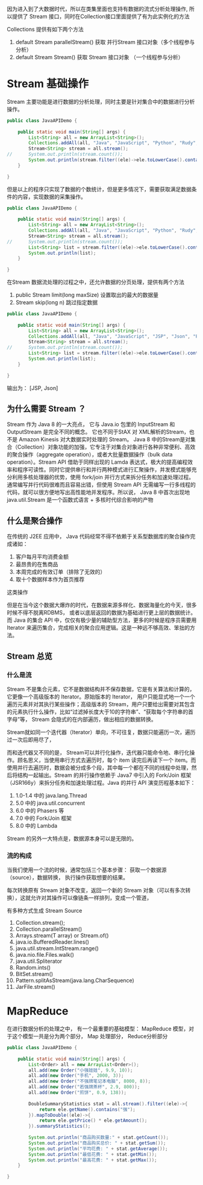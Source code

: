 因为进入到了大数据时代，所以在类集里面也支持有数据的流式分析处理操作, 所以提供了 Stream 接口，同时在Collection接口里面提供了有为此实例化的方法

Collections 提供有如下两个方法
1. default Stream<E> parallelStream()  获取 并行Stream 接口对象（多个线程参与分析）
2. default Stream<E> Stream()          获取 Stream 接口对象 （一个线程参与分析）

# Stream 基础操作
Stream 主要功能是进行数据的分析处理，同时主要是针对集合中的数据进行分析操作。
```java
public class JavaAPIDemo {
	
	public static void main(String[] args) {
		List<String> all = new ArrayList<String>();
		Collections.addAll(all, "Java", "JavaScript", "Python", "Rudy", "Go");
		Stream<String> stream = all.stream();      
//		System.out.println(stream.count());
		System.out.println(stream.filter((ele)->ele.toLowerCase().contains("j")).count());
	}
	
}
```
但是以上的程序只实现了数据的个数统计，但是更多情况下，需要获取满足数据条件的内容，实现数据的采集操作。
```java
public class JavaAPIDemo {
	
	public static void main(String[] args) {
		List<String> all = new ArrayList<String>();
		Collections.addAll(all, "Java", "JavaScript", "Python", "Rudy", "Go");
		Stream<String> stream = all.stream();      
//		System.out.println(stream.count());
		List<String> list = stream.filter((ele)->ele.toLowerCase().contains("j")).collect(Collectors.toList());
		System.out.println(list);
	}
	
}
```
在Stream 数据流处理的过程之中，还允许数据的分页处理，提供有两个方法
1. public Stream<T> limit(long maxSize) 设置取出的最大的数据量
2. Stream<T> skip(long n)               跳过指定数据
```java
public class JavaAPIDemo {
	
	public static void main(String[] args) {
		List<String> all = new ArrayList<String>();
		Collections.addAll(all, "Java", "JavaScript", "JSP", "Json", "Python", "Rudy", "Go");
		Stream<String> stream = all.stream();      
//		System.out.println(stream.count());
		List<String> list = stream.filter((ele)->ele.toLowerCase().contains("j")).skip(2).limit(2).collect(Collectors.toList());
		System.out.println(list);
	}
	
}
```
输出为： [JSP, Json]


## 为什么需要 Stream ？
Stream 作为 Java 8 的一大亮点， 它与 Java.io 包里的 InputStream 和 OutputStream 是完全不同的概念。 它也不同于StAX 对 XML解析的Stream，也不是 Amazon Kinesis 对大数据实时处理的 Stream。 Java 8 中的Stream是对集合（Collection）对象功能的加强，它专注于对集合对象进行各种非常便利、高效的聚合操作（aggregate operation），或者大批量数据操作（bulk data operation）。Stream API 借助于同样出现的 Lamda 表达式，极大的提高编程效率和程序可读性。同时它提供串行和并行两种模式进行汇聚操作，并发模式能够充分利用多核处理器的优势，使用 fork/join 并行方式来拆分任务和加速处理过程。通常编写并行代码很难而且容易出错，但使用 Stream API 无需编写一行多线程的代码，就可以很方便地写出高性能地并发程序。所以说， Java 8 中首次出现地java.util.Stream 是一个函数式语言 + 多核时代综合影响的产物

## 什么是聚合操作
在传统的 J2EE 应用中， Java 代码经常不得不依赖于关系型数据库的聚合操作完成诸如：
1. 客户每月平均消费金额
2. 最昂贵的在售商品
3. 本周完成的有效订单（排除了无效的）
4. 取十个数据样本作为首页推荐

这类操作

但是在当今这个数据大爆炸的时代，在数据来源多样化、数据海量化的今天，很多时候不得不脱离RDBMS， 或者以底层返回的数据为基础进行更上层的数据统计。而 Java 的集合 API 中，仅仅有极少量的辅助型方法，更多的时候是程序员需要用 Iterator 来遍历集合，完成相关的聚合应用逻辑。这是一种远不够高效、笨拙的方法。

## Stream 总览
### 什么是流
Stream 不是集合元素，它不是数据结构并不保存数据，它是有关算法和计算的，它更像一个高级版本的 Iterator。原始版本的 Iterator， 用户只能显式地一个一个遍历元素并对其执行某些操作；高级版本的 Stream，用户只要给出需要对其包含的元素执行什么操作，比如“过滤掉长度大于10的字符串”、“获取每个字符串的首字母”等， Stream 会隐式的在内部遍历，做出相应的数据转换。

Stream就如同一个迭代器（Iterator）单向，不可往复，数据只能遍历一次，遍历过一次后即用尽了，

而和迭代器又不同的是， Stream可以并行化操作，迭代器只能命令地、串行化操作。顾名思义，当使用串行方式去遍历时，每个 item 读完后再读下一个 item。而使用并行去遍历时，数据会被分成多个段，其中每一个都在不同的线程中处理，然后将结构一起输出。Stream 的并行操作依赖于 Java7 中引入的 Fork/Join 框架（JSR166y）来拆分任务和加速处理过程。Java 的并行 API 演变历程基本如下：
1. 1.0-1.4 中的 java.lang.Thread
2. 5.0 中的 java.util.concurrent
3. 6.0 中的 Phasers 等
4. 7.0 中的 Fork/Join 框架
5. 8.0 中的 Lambda

Stream 的另外一大特点是，数据源本身可以是无限的。

### 流的构成
当我们使用一个流的时候，通常包括三个基本步骤： 获取一个数据源（source），数据转换， 执行操作获取想要的结果。

每次转换原有 Stream 对象不改变，返回一个新的 Stream 对象（可以有多次转换），这就允许对其操作可以像链条一样排列，变成一个管道，

有多种方式生成 Stream Source
1. Collection.stream();
2. Collection.parallelStream()
3. Arrays.stream(T array) or Stream.of()
4. java.io.BufferedReader.lines()
5. java.util.stream.IntStream.range()
6. java.nio.file.Files.walk()
7. java.util.Spliterator
8. Random.ints()
9. BitSet.stream()
10. Pattern.splitAsStream(java.lang.CharSequence)
11. JarFile.stream()

# MapReduce
在进行数据分析的处理之中， 有一个最重要的基础模型： MapReduce 模型，对于这个模型一共是分为两个部分， Map 处理部分， Reduce分析部分
```java
public class JavaAPIDemo {
	
	public static void main(String[] args) {
		List<Order> all = new ArrayList<Order>();
		all.add(new Order("小强娃娃", 9.9, 10));
		all.add(new Order("手机", 2000, 3));
		all.add(new Order("不强牌笔记本电脑", 8000, 8));
		all.add(new Order("若强牌茶杯", 2.9, 800));
		all.add(new Order("煎饼", 0.9, 138));
		
		DoubleSummaryStatistics stat = all.stream().filter((ele)->{
			return ele.getName().contains("强");
		}).mapToDouble((ele)->{
			return ele.getPrice() * ele.getAmount();
		}).summaryStatistics();
		
		System.out.println("商品购买数量:" + stat.getCount());
		System.out.println("商品购买总价: " + stat.getSum());
		System.out.println("平均花费: " + stat.getAverage());
		System.out.println("最低花费: " + stat.getMin());
		System.out.println("最高花费: " + stat.getMax());
	}
	
}
```


